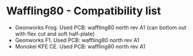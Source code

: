 # Waffling80 - Compatibility list

- Geonworks Frog. Used PCB: waffling80 north rev A1 (can bottom out with flex cut and soft half-plate)
- Geonworks F1. Used PCB:  waffling80 north rev A1
- Monokei KFE CE. Used PCB:  waffling80 north rev A1